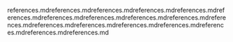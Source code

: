 references.mdreferences.mdreferences.mdreferences.mdreferences.mdreferences.mdreferences.mdreferences.mdreferences.mdreferences.mdreferences.mdreferences.mdreferences.mdreferences.mdreferences.mdreferences.mdreferences.mdreferences.md
